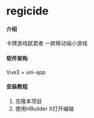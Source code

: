 # regicide

#### 介绍
卡牌游戏弑君者
一款移动端小游戏

#### 软件架构
Vue3 + uni-app

#### 安装教程

1.  克隆本项目
2.  使用HBuilder X打开编辑

